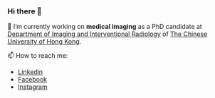 ### Hi there 👋

<!--
**billzhonggz/billzhonggz** is a ✨ _special_ ✨ repository because its `README.md` (this file) appears on your GitHub profile.
-->

🔭 I’m currently working on **medical imaging** as a PhD candidate at [Department of Imaging and Interventional Radiology](http://www.diir.cuhk.edu.hk/) of [The Chinese University of Hong Kong](https://www.cuhk.edu.hk/).

📫 How to reach me:
- [Linkedin](https://www.linkedin.com/in/junruzhong/)
- [Facebook](https://www.facebook.com/junruzhong/)
- [Instagram](https://www.instagram.com/billzhonggz/)
